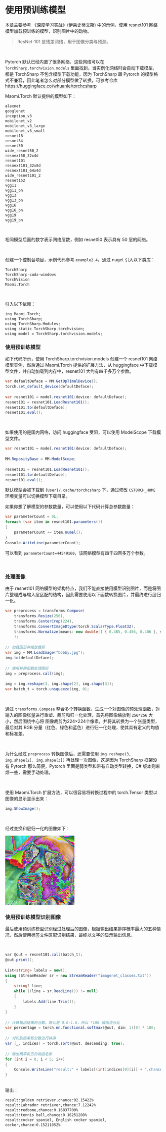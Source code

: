 # 使用预训练模型

本章主要参考 《深度学习实战》(伊莱史蒂文斯) 中的示例，使用 resnet101 网络模型加载预训练的模型，识别图片中的动物。

>  ResNet-101 是残差网络，用于图像分类与预测。

<br />

Pytorch 默认已经内置了很多网络，这些网络可以在 `TorchSharp.torchvision.models` 里面找到，当实例化网络时会自动下载模型，都是 TorchSharp 不包含模型下载功能，因为 TorchSharp 跟 Pytorch 的模型格式不兼容，因此笔者怎么对部分模型做了转换，可参考仓库 https://huggingface.co/whuanle/torchcsharp

Maomi.Torch 默认提供的模型如下：

```
alexnet
googlenet
inception_v3
mobilenet_v2
mobilenet_v3_large
mobilenet_v3_small
resnet18
resnet34
resnet50
wide_resnet50_2
resnext50_32x4d
resnet101
resnext101_32x8d
resnext101_64x4d
wide_resnet101_2
resnet152
vgg11
vgg11_bn
vgg13
vgg13_bn
vgg16
vgg16_bn
vgg19
vgg19_bn
```

<br />

相同模型后面的数字表示网络层数，例如 resnet50 表示具有 50 层的网络。

<br />

创建一个控制台项目，示例代码参考 `example2.4`，通过 nuget 引入以下类库：

```
TorchSharp
TorchSharp-cuda-windows
TorchVision
Maomi.Torch
```

<br />

引入以下依赖：

```
ing Maomi.Torch;
using TorchSharp;
using TorchSharp.Modules;
using static TorchSharp.torchvision;
using model = TorchSharp.torchvision.models;
```



### 使用预训练模型

如下代码所示，使用 TorchSharp.torchvision.models 创建一个 resnet101 网络模型实例，然后通过 Maomi.Torch 提供的扩展方法，从 huggingface 中下载模型文件，并自动加载到内存中，resnet101 大约有四千多万个参数。

```csharp
var defaultDeface = MM.GetOpTimalDevice();
torch.set_default_device(defaultDeface);

var resnet101 = model.resnet101(device: defaultDeface);
resnet101 = resnet101.LoadResnet101();
resnet101.to(defaultDeface);
resnet101.eval();
```

<br />

如果使用的是国内网络，访问 huggingface 受阻，可以使用 ModelScope 下载模型文件。

```csharp
var resnet101 = model.resnet101(device: defaultDeface);

MM.ReposityBase = MM.ModelScope;

resnet101 = resnet101.LoadResnet101();
resnet101.to(defaultDeface);
resnet101.eval();
```



默认模型会被下载到 `{User}/.cache/torchcsharp` 下，通过修改 `CSTORCH_HOME` 环境变量可以切换模型下载目录。

如果你想了解模型的参数数量，可以使用以下代码计算总参数数量：

```csharp
var parameterCount = 0L;
foreach (var item in resnet101.parameters())
{
    parameterCount += item.numel();
}
Console.WriteLine(parameterCount);
```

可以看到 `parameterCount=44549160`，该网络模型有四千四百多万个参数。

<br />

### 处理图像

由于 resnet101 网络模型的架构特点，我们不能直接使用模型识别图片，而是将图片整理成与输入层区配的结构，因此需要使用以下函数转换图片，并最终进行层归一化。

```csharp
var preprocess = transforms.Compose(
    transforms.Resize(256),
    transforms.CenterCrop(224),
    transforms.ConvertImageDtype(torch.ScalarType.Float32),
    transforms.Normalize(means: new double[] { 0.485, 0.456, 0.406 }, stdevs: new double[] { 0.229, 0.224, 0.225 })
    );

// 加载图形并缩放裁剪
var img = MM.LoadImage("bobby.jpg");
img.to(defaultDeface);

// 使用转换函数处理图形
img = preprocess.call(img);

img = img.reshape(3, img.shape[2], img.shape[3]);
var batch_t = torch.unsqueeze(img, 0);
```

<br />

通过 `transforms.Compose` 整合多个转换函数，生成一个对图像的预处理函数，对输入的图像张量进行重塑、裁剪和归一化处理，首先将图像缩放到 `256*256` 大小，然后围绕中心将 图像裁剪为224×224个像素，并将其转换为一个张量类型，最后对其 RGB 分量（红色、绿色和蓝色）进行归一化处理，使其具有定义的均值和标准差。

<br />

为什么经过 `preprocess` 转换图像后，还需要使用 `img.reshape(3, img.shape[2], img.shape[3])` 再处理一次图像，这是因为 TorchSharp 框架没有 Pytorch 那么简便，Pytorch 里面是弱类型和带有自动类型转换，C# 版本则麻烦一些，需要手动处理。

<br />

使用 Maomi.Torch 扩展方法，可以很容易将转换过程中的 torch.Tensor 类型以图像的显示显示出来：

```csharp
img.ShowImage();
```

<br />

经过变换和层归一化的图像如下：

![tmpq43su1.tmp](images/tmpq43su1.tmp.png)

### 使用预训练模型识别图像

最后使用预训练模型识别经过处理后的图像，根据输出结果排序概率最大的五种情况，然后使用标签文件区配识别结果，最终以文字的显示输出信息。

<br />

```csharp
var @out = resnet101.call(batch_t);
@out.print();

List<string> labels = new();
using (StreamReader sr = new StreamReader("imagenet_classes.txt"))
{
    string? line;
    while ((line = sr.ReadLine()) != null)
    {
        labels.Add(line.Trim());
    }
}

// 计算输出结果的分数。默认是 0.0-1.0，所以 *100 得出百分比
var percentage = torch.nn.functional.softmax(@out, dim: 1)[0] * 100;

// 对识别结果和分数进行排序
var (_, indices) = torch.sort(@out, descending: true);

// 输出概率前五的物品名称
for (int i = 0; i < 5; i++)
{
    Console.WriteLine("result:" + labels[(int)indices[0][i]] + ",chance:" + percentage[(int)indices[0][i]].item<float>().ToString() + "%");
}
```

<br />输出：

```
result:golden retriever,chance:92.15422%
result:Labrador retriever,chance:7.12242%
result:redbone,chance:0.16837709%
result:tennis ball,chance:0.16251208%
result:cocker spaniel, English cocker spaniel, cocker,chance:0.15211052%
```

